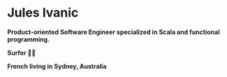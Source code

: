 # Jules Ivanic

**Product-oriented Software Engineer specialized in Scala and functional programming.**

**Surfer 🏄‍♂️**

**French living in Sydney, Australia**

[<i class="fab fa-github-square fa-3x"></i>](https://github.com/guizmaii)
[<i class="fab fa-twitter-square fa-3x"></i>](https://twitter.com/guizmaii)
[<i class="fab fa-linkedin fa-3x"></i>](https://www.linkedin.com/in/jules-ivanic/)



